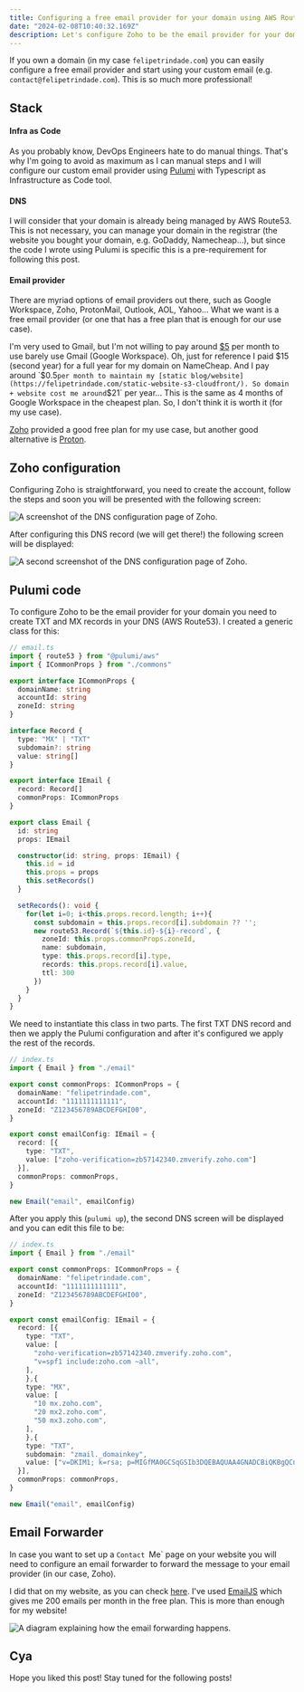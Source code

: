 ```yaml
---
title: Configuring a free email provider for your domain using AWS Route53 and Zoho
date: "2024-02-08T10:40:32.169Z"
description: Let's configure Zoho to be the email provider for your domain... for free!
---
```


If you own a domain (in my case `felipetrindade.com`) you can easily configure a free email provider and start using your custom email (e.g. `contact@felipetrindade.com`). This is so much more professional!

## Stack

#### Infra as Code
As you probably know, DevOps Engineers hate to do manual things. That's why I'm going to avoid as maximum as I can manual steps and I will configure our custom email provider using [Pulumi](https://www.pulumi.com/) with Typescript as Infrastructure as Code tool.

#### DNS
I will consider that your domain is already being managed by AWS Route53. This is not necessary, you can manage your domain in the registrar (the website you bought your domain, e.g. GoDaddy, Namecheap...), but since the code I wrote using Pulumi is specific this is a pre-requirement for following this post.

#### Email provider
There are myriad options of email providers out there, such as Google Workspace, Zoho, ProtonMail, Outlook, AOL, Yahoo... What we want is a free email provider (or one that has a free plan that is enough for our use case).

I'm very used to Gmail, but I'm not willing to pay around [$5](https://workspace.google.com/pricing) per month to use barely use Gmail (Google Workspace). Oh, just for reference I paid $15 (second year) for a full year for my domain on NameCheap. And I pay around `$0.5` per month to maintain my [static blog/website](https://felipetrindade.com/static-website-s3-cloudfront/). So domain + website cost me around `$21` per year... This is the same as 4 months of Google Workspace in the cheapest plan. So, I don't think it is worth it (for my use case).

[Zoho](https://www.zoho.com/mail/zohomail-pricing.html?zredirect=f&zsrc=langdropdown&lb=pt-br) provided a good free plan for my use case, but another good alternative is [Proton](https://proton.me/pricing).

## Zoho configuration
Configuring Zoho is straightforward, you need to create the account, follow the steps and soon you will be presented with the following screen:

![A screenshot of the DNS configuration page of Zoho.](./zoho-01.jpeg)

After configuring this DNS record (we will get there!) the following screen will be displayed:

![A second screenshot of the DNS configuration page of Zoho.](./zoho-02.jpeg)

## Pulumi code
To configure Zoho to be the email provider for your domain you need to create TXT and MX records in your DNS (AWS Route53). I created a generic class for this:

```typescript
// email.ts
import { route53 } from "@pulumi/aws"
import { ICommonProps } from "./commons"

export interface ICommonProps {
  domainName: string
  accountId: string
  zoneId: string
}

interface Record {
  type: "MX" | "TXT"
  subdomain?: string
  value: string[]
}

export interface IEmail {
  record: Record[]
  commonProps: ICommonProps
}

export class Email {
  id: string
  props: IEmail

  constructor(id: string, props: IEmail) {
    this.id = id
    this.props = props
    this.setRecords()
  }

  setRecords(): void {
    for(let i=0; i<this.props.record.length; i++){
      const subdomain = this.props.record[i].subdomain ?? '';
      new route53.Record(`${this.id}-${i}-record`, {
        zoneId: this.props.commonProps.zoneId,
        name: subdomain,
        type: this.props.record[i].type,
        records: this.props.record[i].value,
        ttl: 300
      })
    }
  }
}
```

We need to instantiate this class in two parts. The first TXT DNS record and then we apply the Pulumi configuration and after it's configured we apply the rest of the records.

```typescript
// index.ts
import { Email } from "./email"

export const commonProps: ICommonProps = {
  domainName: "felipetrindade.com",
  accountId: "1111111111111",
  zoneId: "Z123456789ABCDEFGHI00",
}

export const emailConfig: IEmail = {
  record: [{
    type: "TXT",
    value: ["zoho-verification=zb57142340.zmverify.zoho.com"]
  }],
  commonProps: commonProps,
}

new Email("email", emailConfig)
```

After you apply this (`pulumi up`), the second DNS screen will be displayed and you can edit this file to be:


```typescript
// index.ts
import { Email } from "./email"

export const commonProps: ICommonProps = {
  domainName: "felipetrindade.com",
  accountId: "1111111111111",
  zoneId: "Z123456789ABCDEFGHI00",
}

export const emailConfig: IEmail = {
  record: [{
    type: "TXT",
    value: [
      "zoho-verification=zb57142340.zmverify.zoho.com",
      "v=spf1 include:zoho.com ~all",
    ],
    },{
    type: "MX",
    value: [
      "10 mx.zoho.com",
      "20 mx2.zoho.com",
      "50 mx3.zoho.com",
    ],
    },{
    type: "TXT",
    subdomain: "zmail._domainkey",
    value: ["v=DKIM1; k=rsa; p=MIGfMA0GCSqGSIb3DQEBAQUAA4GNADCBiQKBgQCnFUY1z6/mZNsJXDBic4c+lxD0HHAy/iKQybHKLcvxAGPKjoTGW/wtlH+ncsKtSV2QDACinwXAVqP0j8eJtOKnABCwklr2y3IoC/MzrCzMk9ef3ni1Vg8ktB6Ig5KKZGcmhn8GWFj+xXa/ezVc/7KSgABCogwt0DDYZCE+QvK4wIDAQAB"]
  }],
  commonProps: commonProps,
}

new Email("email", emailConfig)
```

## Email Forwarder
In case you want to set up a `Contact `Me` page on your website you will need to configure an email forwarder to forward the message to your email provider (in our case, Zoho).

I did that on my website, as you can check [here](https://felipetrindade.com/contact/). I've used [EmailJS](https://www.emailjs.com/) which gives me 200 emails per month in the free plan. This is more than enough for my website!

![A diagram explaining how the email forwarding happens.](./email-forward.png)


## Cya
Hope you liked this post! Stay tuned for the following posts!